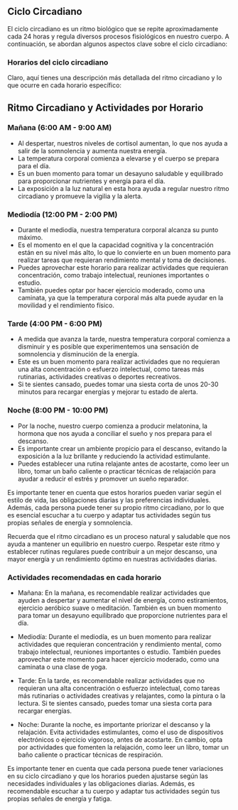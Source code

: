 
## Ciclo Circadiano

El ciclo circadiano es un ritmo biológico que se repite aproximadamente cada 24 horas y regula diversos procesos fisiológicos en nuestro cuerpo. A continuación, se abordan algunos aspectos clave sobre el ciclo circadiano:

### Horarios del ciclo circadiano

Claro, aquí tienes una descripción más detallada del ritmo circadiano y lo que ocurre en cada horario específico:

## Ritmo Circadiano y Actividades por Horario

### Mañana (6:00 AM - 9:00 AM)

- Al despertar, nuestros niveles de cortisol aumentan, lo que nos ayuda a salir de la somnolencia y aumenta nuestra energía.
- La temperatura corporal comienza a elevarse y el cuerpo se prepara para el día.
- Es un buen momento para tomar un desayuno saludable y equilibrado para proporcionar nutrientes y energía para el día.
- La exposición a la luz natural en esta hora ayuda a regular nuestro ritmo circadiano y promueve la vigilia y la alerta.

### Mediodía (12:00 PM - 2:00 PM)

- Durante el mediodía, nuestra temperatura corporal alcanza su punto máximo.
- Es el momento en el que la capacidad cognitiva y la concentración están en su nivel más alto, lo que lo convierte en un buen momento para realizar tareas que requieran rendimiento mental y toma de decisiones.
- Puedes aprovechar este horario para realizar actividades que requieran concentración, como trabajo intelectual, reuniones importantes o estudio.
- También puedes optar por hacer ejercicio moderado, como una caminata, ya que la temperatura corporal más alta puede ayudar en la movilidad y el rendimiento físico.

### Tarde (4:00 PM - 6:00 PM)

- A medida que avanza la tarde, nuestra temperatura corporal comienza a disminuir y es posible que experimentemos una sensación de somnolencia y disminución de la energía.
- Este es un buen momento para realizar actividades que no requieran una alta concentración o esfuerzo intelectual, como tareas más rutinarias, actividades creativas o deportes recreativos.
- Si te sientes cansado, puedes tomar una siesta corta de unos 20-30 minutos para recargar energías y mejorar tu estado de alerta.

### Noche (8:00 PM - 10:00 PM)

- Por la noche, nuestro cuerpo comienza a producir melatonina, la hormona que nos ayuda a conciliar el sueño y nos prepara para el descanso.
- Es importante crear un ambiente propicio para el descanso, evitando la exposición a la luz brillante y reduciendo la actividad estimulante.
- Puedes establecer una rutina relajante antes de acostarte, como leer un libro, tomar un baño caliente o practicar técnicas de relajación para ayudar a reducir el estrés y promover un sueño reparador.

Es importante tener en cuenta que estos horarios pueden variar según el estilo de vida, las obligaciones diarias y las preferencias individuales. Además, cada persona puede tener su propio ritmo circadiano, por lo que es esencial escuchar a tu cuerpo y adaptar tus actividades según tus propias señales de energía y somnolencia.

Recuerda que el ritmo circadiano es un proceso natural y saludable que nos ayuda a mantener un equilibrio en nuestro cuerpo. Respetar este ritmo y establecer rutinas regulares puede contribuir a un mejor descanso, una mayor energía y un rendimiento óptimo en nuestras actividades diarias.

### Actividades recomendadas en cada horario

- Mañana: En la mañana, es recomendable realizar actividades que ayuden a despertar y aumentar el nivel de energía, como estiramientos, ejercicio aeróbico suave o meditación. También es un buen momento para tomar un desayuno equilibrado que proporcione nutrientes para el día.

- Mediodía: Durante el mediodía, es un buen momento para realizar actividades que requieran concentración y rendimiento mental, como trabajo intelectual, reuniones importantes o estudio. También puedes aprovechar este momento para hacer ejercicio moderado, como una caminata o una clase de yoga.

- Tarde: En la tarde, es recomendable realizar actividades que no requieran una alta concentración o esfuerzo intelectual, como tareas más rutinarias o actividades creativas y relajantes, como la pintura o la lectura. Si te sientes cansado, puedes tomar una siesta corta para recargar energías.

- Noche: Durante la noche, es importante priorizar el descanso y la relajación. Evita actividades estimulantes, como el uso de dispositivos electrónicos o ejercicio vigoroso, antes de acostarte. En cambio, opta por actividades que fomenten la relajación, como leer un libro, tomar un baño caliente o practicar técnicas de respiración.

Es importante tener en cuenta que cada persona puede tener variaciones en su ciclo circadiano y que los horarios pueden ajustarse según las necesidades individuales y las obligaciones diarias. Además, es recomendable escuchar a tu cuerpo y adaptar tus actividades según tus propias señales de energía y fatiga.
